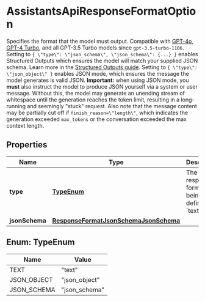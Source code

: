 

# AssistantsApiResponseFormatOption

Specifies the format that the model must output. Compatible with [GPT-4o](/docs/models/gpt-4o), [GPT-4 Turbo](/docs/models/gpt-4-turbo-and-gpt-4), and all GPT-3.5 Turbo models since `gpt-3.5-turbo-1106`.  Setting to `{ \"type\": \"json_schema\", \"json_schema\": {...} }` enables Structured Outputs which ensures the model will match your supplied JSON schema. Learn more in the [Structured Outputs guide](/docs/guides/structured-outputs).  Setting to `{ \"type\": \"json_object\" }` enables JSON mode, which ensures the message the model generates is valid JSON.  **Important:** when using JSON mode, you **must** also instruct the model to produce JSON yourself via a system or user message. Without this, the model may generate an unending stream of whitespace until the generation reaches the token limit, resulting in a long-running and seemingly \"stuck\" request. Also note that the message content may be partially cut off if `finish_reason=\"length\"`, which indicates the generation exceeded `max_tokens` or the conversation exceeded the max context length. 

## Properties

| Name | Type | Description | Notes |
|------------ | ------------- | ------------- | -------------|
|**type** | [**TypeEnum**](#TypeEnum) | The type of response format being defined: &#x60;text&#x60; |  |
|**jsonSchema** | [**ResponseFormatJsonSchemaJsonSchema**](ResponseFormatJsonSchemaJsonSchema.md) |  |  |



## Enum: TypeEnum

| Name | Value |
|---- | -----|
| TEXT | &quot;text&quot; |
| JSON_OBJECT | &quot;json_object&quot; |
| JSON_SCHEMA | &quot;json_schema&quot; |



